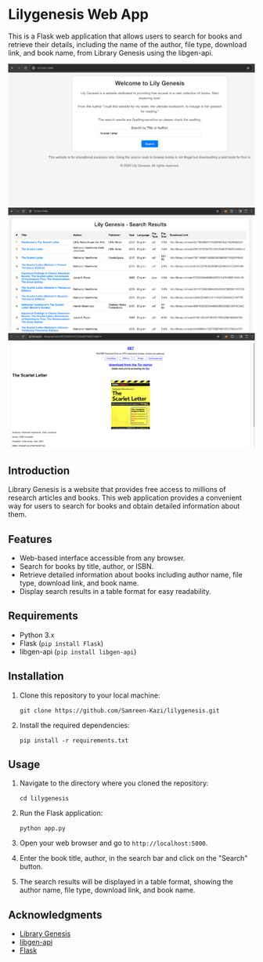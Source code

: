 # Lilygenesis Web App

This is a Flask web application that allows users to search for books and retrieve their details, including the name of the author, file type, download link, and book name, from Library Genesis using the libgen-api.

![Application Screenshot](ss.png)
![Application Screenshot](ss1.png)
![Application Screenshot](ss2.png)

## Introduction

Library Genesis is a website that provides free access to millions of research articles and books. This web application provides a convenient way for users to search for books and obtain detailed information about them.

## Features

- Web-based interface accessible from any browser.
- Search for books by title, author, or ISBN.
- Retrieve detailed information about books including author name, file type, download link, and book name.
- Display search results in a table format for easy readability.

## Requirements

- Python 3.x
- Flask (`pip install Flask`)
- libgen-api (`pip install libgen-api`)

## Installation

1. Clone this repository to your local machine:

    ```
    git clone https://github.com/Samreen-Kazi/lilygenesis.git
    ```

2. Install the required dependencies:

    ```
    pip install -r requirements.txt
    ```

## Usage

1. Navigate to the directory where you cloned the repository:

    ```
    cd lilygenesis
    ```

2. Run the Flask application:

    ```
    python app.py
    ```

3. Open your web browser and go to `http://localhost:5000`.
4. Enter the book title, author, in the search bar and click on the "Search" button.
5. The search results will be displayed in a table format, showing the author name, file type, download link, and book name.

## Acknowledgments

- [Library Genesis](http://libgen.rs/)
- [libgen-api](https://pypi.org/project/libgen-api/)
- [Flask](https://flask.palletsprojects.com/)
